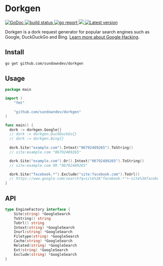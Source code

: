 # Dorkgen

<div align="left">
  <a href="https://godoc.org/github.com/sundowndev/dorkgen">
    <img src="https://godoc.org/github.com/sundowndev/dorkgen?status.svg" alt="GoDoc">
  </a>
  <a href="https://github.com/sundowndev/dorkgen/actions">
    <img src="https://img.shields.io/endpoint.svg?url=https://actions-badge.atrox.dev/sundowndev/dorkgen/badge?ref=master" alt="build status" />
  </a>
  <a href="https://goreportcard.com/report/github.com/sundowndev/dorkgen">
    <img src="https://goreportcard.com/badge/github.com/sundowndev/dorkgen" alt="go report" />
  </a>
  <a href="https://codeclimate.com/github/sundowndev/dorkgen/maintainability">
    <img src="https://api.codeclimate.com/v1/badges/e827d7cc994c6519d319/maintainability" />
  </a>
  <a href="https://github.com/sundowndev/dorkgen/releases">
    <img src="https://img.shields.io/github/release/SundownDEV/dorkgen.svg" alt="Latest version" />
  </a>
</div>

Dorkgen is a dork request generator for popular search engines such as Google, DuckDuckGo and Bing. [Learn more about Google Hacking](https://en.wikipedia.org/wiki/Google_hacking).

## Install

```bash
go get github.com/sundowndev/dorkgen
```

## Usage

```go
package main

import (
	"fmt"
  
  	"github.com/sundowndev/dorkgen"
)

func main() {
  dork := dorkgen.Google{}
  // dork := dorkgen.DuckDuckGo{}
  // dork := dorkgen.Bing{}
 
  dork.Site("example.com").Intext("06792489265").ToString()
  // site:example.com "06792489265"

  dork.Site("example.com").Or().Intext("06792489265").ToString()
  // site:example.com OR "06792489265"

  dork.Site("facebook.*").Exclude("site:facebook.com").ToUrl()
  // https://www.google.com/search?q=site%3A"facebook.*"+-site%3Afacebook.com
}
```

## API

```go
type EngineFactory interface {
	Site(string) *GoogleSearch
	ToString() string
	ToUrl() string
	Intext(string) *GoogleSearch
	Inurl(string) *GoogleSearch
	Filetype(string) *GoogleSearch
	Cache(string) *GoogleSearch
	Related(string) *GoogleSearch
	Ext(string) *GoogleSearch
	Exclude(string) *GoogleSearch
}
```
